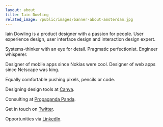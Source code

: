 ```yaml
---
layout: about
title: Iain Dowling
related_image: /public/images/banner-about-amsterdam.jpg
---
```


Iain Dowling is a product designer with a passion for people. User experience design, user interface design and interaction design expert.

Systems-thinker with an eye for detail. Pragmatic perfectionist. Engineer whisperer.

Designer of mobile apps since Nokias were cool. Designer of web apps since Netscape was king.

Equally comfortable pushing pixels, pencils or code.

Designing design tools at [Canva](https://www.canva.com "Product Designer at Canva").

Consulting at [Propaganda Panda](http://pandahq.com.au "Minister of Design at Propaganda Panda").

Get in touch on [Twitter](https://twitter.com/IDIUX "IDIUX on Twitter").

Opportunities via [LinkedIn](https://au.linkedin.com/in/idowling "Iain Dowling on LinkedIn").
